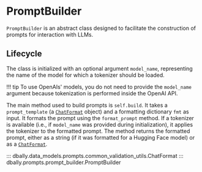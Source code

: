 # PromptBuilder

`PromptBuilder` is an abstract class designed to facilitate the construction of prompts for interaction with LLMs.

## Lifecycle

The class is initialized with an optional argument `model_name`, representing the name of the model for which a tokenizer should be loaded.

!!! tip
    To use OpenAIs' models, you do not need to provide the `model_name` argument because tokenization is performed inside the OpenAI API.

The main method used to build prompts is `self.build`.
It takes a `prompt_template` (a [`ChatFormat`](#dbally.data_models.prompts.common_validation_utils.ChatFormat) object) and a formatting dictionary `fmt` as input. It formats the prompt using the `format_prompt` method. If a tokenizer is available (i.e., if `model_name` was provided during initialization), it applies the tokenizer to the formatted prompt. The method returns the formatted prompt, either as a string (if it was formatted for a Hugging Face model) or as a [`ChatFormat`](#dbally.data_models.prompts.common_validation_utils.ChatFormat).


::: dbally.data_models.prompts.common_validation_utils.ChatFormat
::: dbally.prompts.prompt_builder.PromptBuilder
